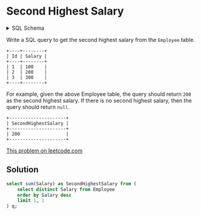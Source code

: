 # Second Highest Salary

<details><summary>SQL Schema</summary>
Create table If Not Exists Employee (Id int, Salary int)
Truncate table Employee
insert into Employee (Id, Salary) values ('1', '100')
insert into Employee (Id, Salary) values ('2', '200')
insert into Employee (Id, Salary) values ('3', '300')
</details>

Write a SQL query to get the second highest salary from the `Employee` table.

```
+----+--------+
| Id | Salary |
+----+--------+
| 1  | 100    |
| 2  | 200    |
| 3  | 300    |
+----+--------+
```

For example, given the above Employee table, the query should return `200` as
the second highest salary. If there is no second highest salary, then the query
should return `null`.

```
+---------------------+
| SecondHighestSalary |
+---------------------+
| 200                 |
+---------------------+
```

[This problem on leetcode.com](https://leetcode.com/problems/second-highest-salary/)

## Solution

```sql
select sum(Salary) as SecondHighestSalary from (
    select distinct Salary from Employee
    order by Salary desc
    limit 1, 1
) q;
```
